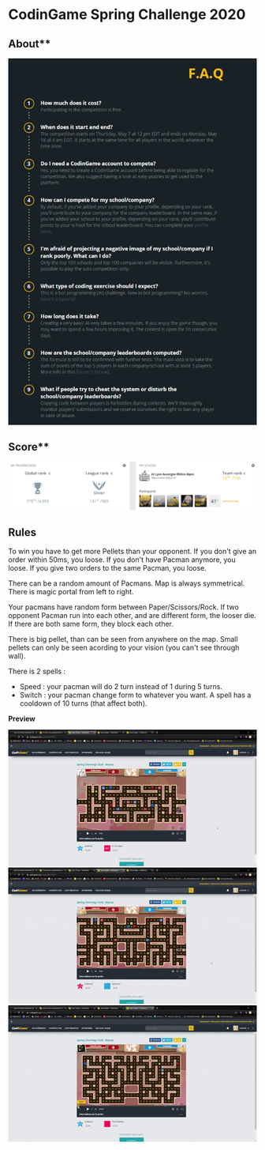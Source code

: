 # CodinGame Spring Challenge 2020

## About**
![screenshot](https://raw.githubusercontent.com/LudovicLemaire/CodinGame-Spring-Challenge-2020/master/git_images/FAQ.PNG)

## Score**
![screenshot](https://raw.githubusercontent.com/LudovicLemaire/CodinGame-Spring-Challenge-2020/master/git_images/score.PNG)


## Rules

To win you have to get more Pellets than your opponent.
If you don't give an order within 50ms, you loose.
If you don't have Pacman anymore, you loose.
If you give two orders to the same Pacman, you loose.

There can be a random amount of Pacmans.
Map is always symmetrical.
There is magic portal from left to right.

Your pacmans have random form between Paper/Scissors/Rock. If two opponent Pacman run into each other, and are different form, the looser die. If there are both same form, they block each other.

There is big pellet, than can be seen from anywhere on the map. Small pellets can only be seen acording to your vision (you can't see through wall).

There is 2 spells :
- Speed : your pacman will do 2 turn instead of 1 during 5 turns.
- Switch : your pacman change form to whatever you want.
A spell has a cooldown of 10 turns (that affect both).


**Preview**

![screenshot](https://raw.githubusercontent.com/LudovicLemaire/CodinGame-Spring-Challenge-2020/master/git_images/gameFirst.gif)
![screenshot](https://raw.githubusercontent.com/LudovicLemaire/CodinGame-Spring-Challenge-2020/master/git_images/gameSecond.gif)
![screenshot](https://raw.githubusercontent.com/LudovicLemaire/CodinGame-Spring-Challenge-2020/master/git_images/gameThird.gif)


